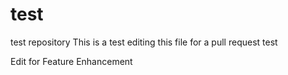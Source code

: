 # test
test repository
This is a test
editing this file for a pull request test

Edit for Feature Enhancement

